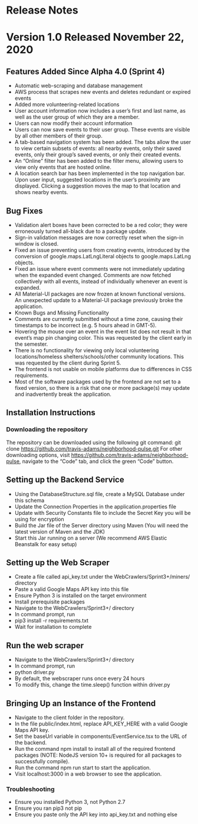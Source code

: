 Release Notes
===============
# Version 1.0 Released November 22, 2020
## Features Added Since Alpha 4.0 (Sprint 4)
* Automatic web-scraping and database management
* AWS process that scrapes new events and deletes redundant or expired events
* Added more volunteering-related locations
* User account information now includes a user’s first and last name, as well as the user group of which they are a member.
* Users can now modify their account information
* Users can now save events to their user group. These events are visible by all other members of their group.
* A tab-based navigation system has been added. The tabs allow the user to view certain subsets of events: all nearby events, only their saved events, only their group’s saved events, or only their created events.
* An “Online” filter has been added to the filter menu, allowing users to view only events that are hosted online.
* A location search bar has been implemented in the top navigation bar. Upon user input, suggested locations in the user’s proximity are displayed. Clicking a suggestion moves the map to that location and shows nearby events.
## Bug Fixes
* Validation alert boxes have been corrected to be a red color; they were erroneously turned all-black due to a package update.
* Sign-in validation messages are now correctly reset when the sign-in window is closed.
* Fixed an issue preventing users from creating events, introduced by the conversion of google.maps.LatLngLiteral objects to google.maps.LatLng objects.
* Fixed an issue where event comments were not immediately updating when the expanded event changed. Comments are now fetched collectively with all events, instead of individually whenever an event is expanded.
* All Material-UI packages are now frozen at known functional versions. An unexpected update to a Material-UI package previously broke the application.
* Known Bugs and Missing Functionality
* Comments are currently submitted without a time zone, causing their timestamps to be incorrect (e.g. 5 hours ahead in GMT-5).
* Hovering the mouse over an event in the event list does not result in that event’s map pin changing color. This was requested by the client early in the semester.
* There is no functionality for viewing only local volunteering locations/homeless shelters/schools/other community locations. This was requested by the client during Sprint 5.
* The frontend is not usable on mobile platforms due to differences in CSS requirements.
* Most of the software packages used by the frontend are not set to a fixed version, so there is a risk that one or more package(s) may update and inadvertently break the application.
## Installation Instructions
### Downloading the repository
The repository can be downloaded using the following git command:
git clone https://github.com/travis-adams/neighborhood-pulse.git
For other downloading options, visit https://github.com/travis-adams/neighborhood-pulse, navigate to the “Code” tab, and click the green “Code” button.
## Setting up the Backend Service
* Using the DatabaseStructure.sql file, create a MySQL Database under this schema
* Update the Connection Properties in the application.properties file
* Update with Security Constants file to include the Secret Key you will be using for encryption
* Build the Jar file of the Server directory using Maven (You will need the latest version of Maven and the JDK)
* Start this Jar running on a server (We recommend AWS Elastic Beanstalk for easy setup)
## Setting up the Web Scraper
* Create a file called api_key.txt under the WebCrawlers/Sprint3+/miners/ directory
* Paste a valid Google Maps API key into this file
* Ensure Python 3 is installed on the target environment
* Install prerequisite packages
* Navigate to the WebCrawlers/Sprint3+/ directory
* In command prompt, run
* pip3 install -r requirements.txt
* Wait for installation to complete 
## Run the web scraper
* Navigate to the WebCrawlers/Sprint3+/ directory
* In command prompt, run
* python driver.py
* By default, the webscraper runs once every 24 hours
* To modify this, change the time.sleep() function within driver.py
## Bringing Up an Instance of the Frontend
* Navigate to the client folder in the repository.
* In the file public/index.html, replace API_KEY_HERE with a valid Google Maps API key.
* Set the baseUrl variable in components/EventService.tsx to the URL of the backend.
* Run the command npm install to install all of the required frontend packages (NOTE: NodeJS version 10+ is required for all packages to successfully compile).
* Run the command  npm run start to start the application.
* Visit localhost:3000 in a web browser to see the application.


### Troubleshooting
* Ensure you installed Python 3, not Python 2.7
* Ensure you ran pip3 not pip  
* Ensure you paste only the API key into api_key.txt and nothing else
